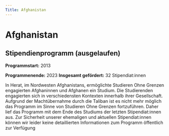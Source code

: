 ```yaml
---
Title: Afghanistan
---
```


# Afghanistan

## Stipendienprogramm (ausgelaufen)

**Programmstart:** 2013

**Programmenende:** 2023
**Insgesamt gefördert:** 32 Stipendiat:innen

In Herat, im Nordwesten Afghanistans, ermöglichte Studieren Ohne Grenzen engagierten Afghaninnen und Afghanen ein Studium. Die Studierenden engagierten sich in verschiedensten Kontexten innerhalb ihrer Gesellschaft. Aufgrund der Machtübernahme durch die Taliban ist es nicht mehr möglich das Programm im Sinne von Studieren Ohne Grenzen fortzuführen. Daher lief das Programm mit dem Ende des Studiums der letzten Stipendiat:innen aus. 
Zur Sicherheit unserer ehemaligen und aktuellen Stipendiat:innen können wir leider keine detaillierten Informationen zum Programm öffentlich zur Verfügung 
